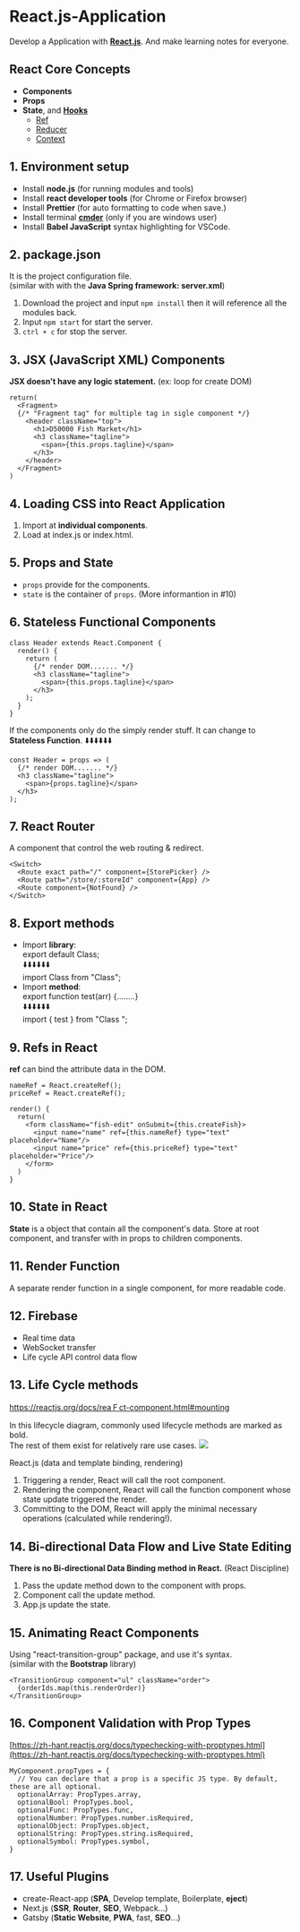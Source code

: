 
# React.js-Application
Develop a Application with [**React.js**](https://beta.reactjs.org/learn).
And make learning notes for everyone.

## React Core Concepts
- **Components**
- **Props**
- **State**,  and [**Hooks**](https://reactjs.org/docs/hooks-intro.html)
  - [Ref](https://beta.reactjs.org/learn/referencing-values-with-refs)
  - [Reducer](https://beta.reactjs.org/learn/managing-state#extracting-state-logic-into-a-reducer)
  - [Context](https://beta.reactjs.org/learn/passing-data-deeply-with-context)

## 1. Environment setup
 - Install **node.js** (for running modules and tools)
 - Install **react developer tools** (for Chrome or Firefox browser)
 - Install **Prettier** (for auto formatting to code when save.)
 - Install terminal [**cmder**](https://cmder.net/) (only if you are windows user)
 - Install **Babel JavaScript** syntax highlighting for VSCode.


## 2. package.json
It is the project configuration file.  
(similar with with the **Java Spring framework: server.xml**)

 1. Download the project and input `npm install` then it will reference
    all the modules back.
 2. Input `npm start` for start the server.
 3. `ctrl + c` for stop the server.


## 3. JSX (JavaScript XML) Components
**JSX doesn't have any logic statement.** (ex: loop for create DOM)
```
return(
  <Fragment>
  {/* "Fragment tag" for multiple tag in sigle component */}
    <header className="top">
      <h1>D50000 Fish Market</h1>
      <h3 className="tagline">
        <span>{this.props.tagline}</span>
      </h3>
    </header>
  </Fragment>
)
```


## 4. Loading CSS into React Application
 1. Import at **individual components**.
 2. Load at index.js or index.html.


## 5. Props and State
 - `props` provide for the components.
 - `state` is the container of `props`. (More informantion in #10)


## 6. Stateless Functional Components
```
class Header extends React.Component {
  render() {
    return (
      {/* render DOM....... */}
      <h3 className="tagline">
        <span>{this.props.tagline}</span>
      </h3>
    );
  }
}
```
If the components only do the simply render stuff. It can change to **Stateless Function**.  ⬇️⬇️⬇️⬇️⬇️⬇️
```
const Header = props => (
  {/* render DOM....... */}
  <h3 className="tagline">
    <span>{props.tagline}</span>
  </h3>
);
```


## 7. React Router
A component that control the web routing & redirect.
```
<Switch>
  <Route exact path="/" component={StorePicker} />
  <Route path="/store/:storeId" component={App} />
  <Route component={NotFound} />
</Switch>
```


## 8. Export methods
 - Import **library**:  
 export  default  Class;  
 ⬇️⬇️⬇️⬇️⬇️⬇️  
 import  Class from  "Class";  
 - Import **method**:  
 export  function  test(arr) {........}  
 ⬇️⬇️⬇️⬇️⬇️⬇️  
 import { test } from "Class ";


## 9. Refs in React
**ref** can bind the attribute data in the DOM.
```
nameRef = React.createRef();
priceRef = React.createRef();

render() {
  return(
    <form className="fish-edit" onSubmit={this.createFish}>
      <input name="name" ref={this.nameRef} type="text" placeholder="Name"/>
      <input name="price" ref={this.priceRef} type="text" placeholder="Price"/>
    </form>
  )
}
```


## 10. State in React
**State** is a object that contain all the component's data. 
Store at root component, and transfer with in props to children components.


## 11. Render Function
A separate render function in a single component, for more readable code.


## 12. Firebase
 - Real time data
 - WebSocket transfer
 - Life cycle API control data flow


## 13. Life Cycle methods
https://reactjs.org/docs/reaＦct-component.html#mounting  

In this lifecycle diagram, commonly used lifecycle methods are marked as bold.  
The rest of them exist for relatively rare use cases.
![](https://github.com/D50000/React.js-Application/blob/master/react_lifecycle.png)  
  
React.js (data and template binding, rendering)  
  1. Triggering a render, React will call the root component.
  2. Rendering the component, React will call the function component whose state update triggered the render.  
  3. Committing to the DOM, React will apply the minimal necessary operations (calculated while rendering!).  

## 14. Bi-directional Data Flow and Live State Editing
**There is no Bi-directional Data Binding method in React.** (React Discipline)
 1. Pass the update method down to the component with props.
 2. Component call the update method. 
 3. App.js update the state.


## 15. Animating React Components
Using "react-transition-group" package, and use it's syntax.  
(similar with the **Bootstrap** library)
```
<TransitionGroup component="ul" className="order">
  {orderIds.map(this.renderOrder)}
</TransitionGroup>
```


## 16. Component Validation with Prop Types
[https://zh-hant.reactjs.org/docs/typechecking-with-proptypes.html](https://zh-hant.reactjs.org/docs/typechecking-with-proptypes.html)
```
MyComponent.propTypes = {
  // You can declare that a prop is a specific JS type. By default, these are all optional.
  optionalArray: PropTypes.array,
  optionalBool: PropTypes.bool,
  optionalFunc: PropTypes.func,
  optionalNumber: PropTypes.number.isRequired,
  optionalObject: PropTypes.object,
  optionalString: PropTypes.string.isRequired,
  optionalSymbol: PropTypes.symbol,
}
```

## 17. Useful Plugins
 - create-React-app (**SPA**, Develop template, Boilerplate, **eject**)
 - Next.js (**SSR**, **Router**, **SEO**, Webpack...)
 - Gatsby (**Static Website**, **PWA**, fast, **SEO**...)
